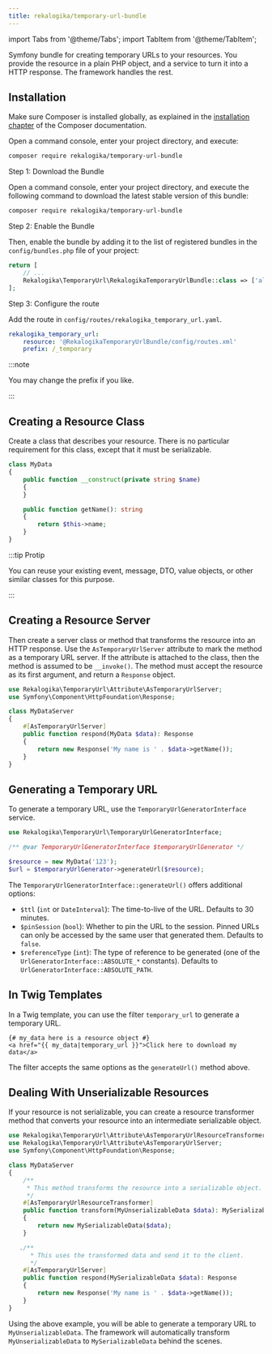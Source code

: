 ```yaml
---
title: rekalogika/temporary-url-bundle
---
```


import Tabs from '@theme/Tabs';
import TabItem from '@theme/TabItem';

Symfony bundle for creating temporary URLs to your resources. You provide the
resource in a plain PHP object, and a service to turn it into a HTTP response.
The framework handles the rest.

## Installation

Make sure Composer is installed globally, as explained in the
[installation chapter](https://getcomposer.org/doc/00-intro.md)
of the Composer documentation.

<Tabs>
<TabItem value="flex" label="With Symfony Flex">

Open a command console, enter your project directory, and execute:

```bash
composer require rekalogika/temporary-url-bundle
```
</TabItem>

<TabItem value="noflex" label="Without Symfony Flex">

Step 1: Download the Bundle

Open a command console, enter your project directory, and execute the
following command to download the latest stable version of this bundle:

```bash
composer require rekalogika/temporary-url-bundle
```

Step 2: Enable the Bundle

Then, enable the bundle by adding it to the list of registered bundles
in the `config/bundles.php` file of your project:

```php title=config/bundles.php
return [
    // ...
    Rekalogika\TemporaryUrl\RekalogikaTemporaryUrlBundle::class => ['all' => true],
];
```

Step 3: Configure the route

Add the route in `config/routes/rekalogika_temporary_url.yaml`.

```yaml title=config/routes/rekalogika_temporary_url.yaml
rekalogika_temporary_url:
    resource: '@RekalogikaTemporaryUrlBundle/config/routes.xml'
    prefix: /_temporary
```

:::note

You may change the prefix if you like.

:::

</TabItem>
</Tabs>

## Creating a Resource Class

Create a class that describes your resource. There is no particular requirement
for this class, except that it must be serializable.

```php
class MyData
{
    public function __construct(private string $name)
    {
    }

    public function getName(): string
    {
        return $this->name;
    }
}
```

:::tip Protip

You can reuse your existing event, message, DTO, value objects, or
other similar classes for this purpose.

:::

## Creating a Resource Server

Then create a server class or method that transforms the resource into an HTTP
response. Use the `AsTemporaryUrlServer` attribute to mark the method as a
temporary URL server. If the attribute is attached to the class, then the method
is assumed to be `__invoke()`. The method must accept the resource as its first
argument, and return a `Response` object.

```php
use Rekalogika\TemporaryUrl\Attribute\AsTemporaryUrlServer;
use Symfony\Component\HttpFoundation\Response;

class MyDataServer
{
    #[AsTemporaryUrlServer]
    public function respond(MyData $data): Response
    {
        return new Response('My name is ' . $data->getName());
    }
}
```

## Generating a Temporary URL

To generate a temporary URL, use the `TemporaryUrlGeneratorInterface` service.

```php
use Rekalogika\TemporaryUrl\TemporaryUrlGeneratorInterface;

/** @var TemporaryUrlGeneratorInterface $temporaryUrlGenerator */

$resource = new MyData('123');
$url = $temporaryUrlGenerator->generateUrl($resource);
```

The `TemporaryUrlGeneratorInterface::generateUrl()` offers additional options:

* `$ttl` (`int` or `DateInterval`): The time-to-live of the URL. Defaults to 30
  minutes.
* `$pinSession` (`bool`): Whether to pin the URL to the session. Pinned URLs can
  only be accessed by the same user that generated them. Defaults to `false`.
* `$referenceType`  (`int`): The type of reference to be generated (one of the
  `UrlGeneratorInterface::ABSOLUTE_*` constants). Defaults to
  `UrlGeneratorInterface::ABSOLUTE_PATH`.

## In Twig Templates

In a Twig template, you can use the filter `temporary_url` to generate a
temporary URL.

```twig
{# my_data here is a resource object #}
<a href="{{ my_data|temporary_url }}">Click here to download my data</a>
```

The filter accepts the same options as the `generateUrl()` method above.

## Dealing With Unserializable Resources

If your resource is not serializable, you can create a resource transformer
method that converts your resource into an intermediate serializable object.

```php
use Rekalogika\TemporaryUrl\Attribute\AsTemporaryUrlResourceTransformer;
use Rekalogika\TemporaryUrl\Attribute\AsTemporaryUrlServer;
use Symfony\Component\HttpFoundation\Response;

class MyDataServer
{
    /**
     * This method transforms the resource into a serializable object.
     */
    #[AsTemporaryUrlResourceTransformer]
    public function transform(MyUnserializableData $data): MySerializableData
    {
        return new MySerializableData($data);
    }

   ./**
      * This uses the transformed data and send it to the client.
      */
    #[AsTemporaryUrlServer]
    public function respond(MySerializableData $data): Response
    {
        return new Response('My name is ' . $data->getName());
    }
}
```

Using the above example, you will be able to generate a temporary URL to
`MyUnserializableData`. The framework will automatically transform
`MyUnserializableData` to `MySerializableData` behind the scenes.